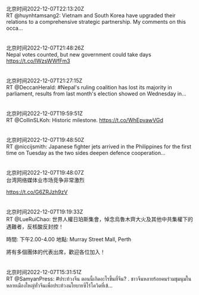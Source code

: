 北京时间2022-12-07T22:13:20Z<br>RT @huynhtamsang2: Vietnam and South Korea have upgraded their relations to a comprehensive strategic partnership. My comments on this occa…<br><br><br>北京时间2022-12-07T21:48:26Z<br>Nepal votes counted, but new government could take days https://t.co/lWzsWWfFm3<br><br><br>北京时间2022-12-07T21:27:15Z<br>RT @DeccanHerald: #Nepal's ruling coalition has lost its majority in parliament, results from last month's election showed on Wednesday in…<br><br><br>北京时间2022-12-07T19:59:51Z<br>RT @CollinSLKoh: Historic milestone. https://t.co/WhEpvawVGd<br><br><br>北京时间2022-12-07T19:48:50Z<br>RT @niccijsmith: Japanese fighter jets arrived in the Philippines for the first time on Tuesday as the two sides deepen defence cooperation…<br><br><br>北京时间2022-12-07T19:48:07Z<br>台湾网络媒体业市场竞争非常激烈

https://t.co/G6ZRJzh9zV<br><br><br>北京时间2022-12-07T19:19:33Z<br>RT @LueRuiChao: 世界人權日珀斯集會，悼念烏魯木齊大火及其他中共集權下的遇難者，反核酸反封控！

時間: 下午2.00-4.00
地點: Murray Street Mall, Perth

將有多個團体的代表出席，歡迎各位加入！<br><br><br>北京时间2022-12-07T15:31:51Z<br>RT @SamyanPress: #ประท้วงจีน ตอนนี้เกิดอะไรขึ้นที่จีน?
.
ชาวจีนหลายร้อยคนร่วมชุมนุมในหลายเมืองใหญ่ทั่วจีนเพื่อประท้วงนโยบายซีโร่โควิดที่เข้…<br><br><br>